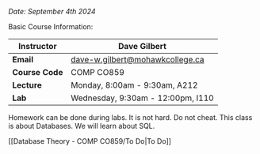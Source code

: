 *Date: September 4th 2024*

 Basic Course Information:

| **Instructor**  | Dave Gilbert                                                                                                                                                                                                                                                        |
| --------------- | ------------------------------------------------------------------------------------------------------------------------------------------------------------------------------------------------------------------------------------------------------------------- |
| **Email**       | [dave-w.gilbert@mohawkcollege.ca](mailto:firstname.lastname@mohawkcollege.ca?subject=CO859%20-%20%5BInsert%20subject%20here%5D&body=Please%20update%20the%20subject%20placeholder%20and%20include%20your%20full%20name%20and%20student%20number%20in%20the%20body.) |
| **Course Code** | COMP CO859                                                                                                                                                                                                                                                          |
| **Lecture**     | Monday, 8:00am - 9:30am, A212                                                                                                                                                                                                                                       |
| **Lab**         | Wednesday, 9:30am - 12:00pm, I110                                                                                                                                                                                                                                   |

Homework can be done during labs. It is not hard. Do not cheat. This class is about Databases. We will learn about SQL. 

[[Database Theory - COMP CO859/To Do|To Do]]




